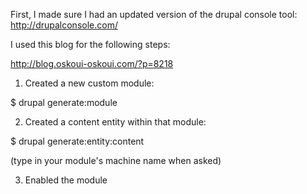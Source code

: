 First, I made sure I had an updated version of the drupal console tool:
http://drupalconsole.com/

I used this blog for the following steps:

http://blog.oskoui-oskoui.com/?p=8218

1. Created a new custom module:

$ drupal generate:module

2. Created a content entity within that module:

$ drupal generate:entity:content

(type in your module's machine name when asked)

3. Enabled the module